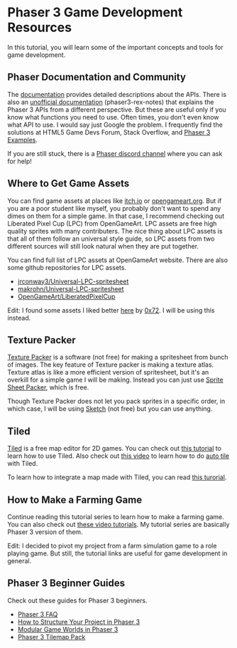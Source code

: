 # Phaser 3 Game Development Resources

In this tutorial, you will learn some of the important concepts and tools for game development.

## Phaser Documentation and Community

The [documentation](https://photonstorm.github.io/phaser3-docs/#toc3__anchor) provides detailed descriptions about the APIs. There is also an [unofficial documentation](https://github.com/rexrainbow/phaser3-rex-notes/) (phaser3-rex-notes) that explains the Phaser 3 APIs from a different perspective. But these are useful only if you know what functions you need to use. Often times, you don't even know what API to use. I would say just Google the problem. I frequently find the solutions at HTML5 Game Devs Forum, Stack Overflow, and [Phaser 3 Examples](https://phaser.io/examples). 

If you are still stuck, there is a [Phaser discord channel](https://phaser.io/community/discord) where you can ask for help!

## Where to Get Game Assets

You can find game assets at places like [itch.io](https://itch.io/) or [opengameart.org](https://opengameart.org/). But if you are a poor student like myself, you probably don't want to spend any dimes on them for a simple game. In that case, I recommend checking out Liberated Pixel Cup (LPC) from OpenGameArt. LPC assets are free high quality sprites with many contributers. The nice thing about LPC assets is that all of them follow an universal style guide, so LPC assets from two different sources will still look natural when they are put together.

You can find full list of LPC assets at OpenGameArt website. There are also some github repositories for LPC assets.

- [jrconway3/Universal-LPC-spritesheet](https://github.com/jrconway3/Universal-LPC-spritesheet)
- [makrohn/Universal-LPC-spritesheet](https://github.com/makrohn/Universal-LPC-spritesheet)
- [OpenGameArt/LiberatedPixelCup](https://github.com/OpenGameArt/LiberatedPixelCup)

Edit: I found some assets I liked better [here](https://0x72.itch.io/dungeontileset-ii) by [0x72](https://itch.io/profile/0x72). I will be using this instead.

## Texture Packer

[Texture Packer](https://www.codeandweb.com/texturepacker) is a software (not free) for making a spritesheet from bunch of images. The key feature of Texture packer is making a texture atlas. Texture atlas is like a more efficient version of spritesheet, but it's an overkill for a simple game I will be making. Instead you can just use [Sprite Sheet Packer](https://www.codeandweb.com/free-sprite-sheet-packer), which is free.

Though Texture Packer does not let you pack sprites in a specific order, in which case, I will be using [Sketch](https://www.sketch.com/) (not free) but you can use anything.

## Tiled

[Tiled](https://www.mapeditor.org/) is a free map editor for 2D games. You can check out [this tutorial](https://www.youtube.com/watch?v=ZwaomOYGuYo) to learn how to use Tiled. Also check out [this video](https://www.youtube.com/watch?v=JgfygQoW4q0) to learn how to do [auto tile](https://forums.rpgmakerweb.com/index.php?threads/auto-tiles-in-tiled-parallax-mapping-made-easier.97739/) with Tiled.

To learn how to integrate a map made with Tiled, you can read [this turorial](https://medium.com/@michaelwesthadley/modular-game-worlds-in-phaser-3-tilemaps-1-958fc7e6bbd6).

## How to Make a Farming Game

Continue reading this tutorial series to learn how to make a farming game. You can also check out [these video tutorials](https://www.youtube.com/watch?v=Tc4ijzjplZs). My tutorial series are basically Phaser 3 version of them.

Edit: I decided to pivot my project from a farm simulation game to a role playing game. But still, the tutorial links are useful for game development in general.

## Phaser 3 Beginner Guides 

Check out these guides for Phaser 3 beginners. 

- [Phaser 3 FAQ](https://github.com/samme/phaser3-faq/wiki#how-do-i-extend-a-game-object)
- [How to Structure Your Project in Phaser 3](https://github.com/jdotrjs/phaser-guides/blob/master/Basics/Part1.md)
- [Modular Game Worlds in Phaser 3](https://medium.com/@michaelwesthadley/modular-game-worlds-in-phaser-3-tilemaps-1-958fc7e6bbd6)
- [Phaser 3 Tilemap Pack](https://github.com/B3L7/phaser3-tilemap-pack)
